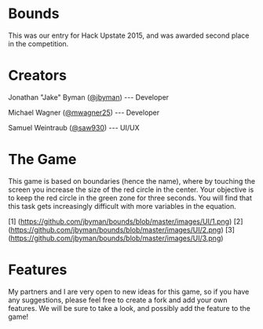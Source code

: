 # Bounds
This was our entry for Hack Upstate 2015, and was awarded second place in the competition.

# Creators

Jonathan "Jake" Byman ([@jbyman](http://www.github.com/jbyman)) --- Developer

Michael Wagner ([@mwagner25](http://www.github.com/mwagner25)) --- Developer

Samuel Weintraub ([@saw930](http://www.github.com/saw930)) --- UI/UX


# The Game

This game is based on boundaries (hence the name), where by touching the screen you increase the size
of the red circle in the center. Your objective is to keep the red circle in the green zone for three seconds.
You will find that this task gets increasingly difficult with more variables in the equation.

[1] (https://github.com/jbyman/bounds/blob/master/images/UI/1.png)
[2] (https://github.com/jbyman/bounds/blob/master/images/UI/2.png)
[3] (https://github.com/jbyman/bounds/blob/master/images/UI/3.png)

# Features

My partners and I are very open to new ideas for this game, so if you have any suggestions, please
feel free to create a fork and add your own features. We will be sure to take a look, and possibly add
the feature to the game!
